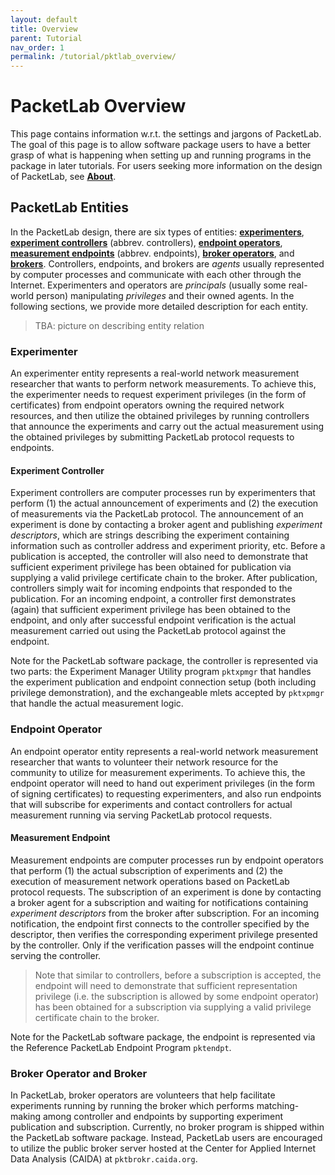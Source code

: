 ```yaml
---
layout: default
title: Overview
parent: Tutorial
nav_order: 1
permalink: /tutorial/pktlab_overview/
---
```


# PacketLab Overview
This page contains information w.r.t. the settings and jargons of PacketLab. The goal of this page is to allow software package users to have a better grasp of what is happening when setting up and running programs in the package in later tutorials. For users seeking more information on the design of PacketLab, see **[About](/home/about)**.

## PacketLab Entities
In the PacketLab design, there are six types of entities: **[experimenters](#experimenter)**, **[experiment controllers](#experiment-controller)** (abbrev. controllers), **[endpoint operators](#endpoint-operator)**, **[measurement endpoints](#measurement-endpoint)** (abbrev. endpoints), **[broker operators](#broker-operator-and-broker)**, and **[brokers](#broker-operator-and-broker)**. Controllers, endpoints, and brokers are *agents* usually represented by computer processes and communicate with each other through the Internet. Experimenters and operators are *principals* (usually some real-world person) manipulating *privileges* and their owned agents. In the following sections, we provide more detailed description for each entity.

> TBA: picture on describing entity relation

### Experimenter
An experimenter entity represents a real-world network measurement researcher that wants to perform network measurements. To achieve this, the experimenter needs to request experiment privileges (in the form of certificates) from endpoint operators owning the required network resources, and then utilize the obtained privileges by running controllers that announce the experiments and carry out the actual measurement using the obtained privileges by submitting PacketLab protocol requests to endpoints.

#### Experiment Controller
Experiment controllers are computer processes run by experimenters that perform (1) the actual announcement of experiments and (2) the execution of measurements via the PacketLab protocol. The announcement of an experiment is done by contacting a broker agent and publishing *experiment descriptors*, which are strings describing the experiment containing information such as controller address and experiment priority, etc. Before a publication is accepted, the controller will also need to demonstrate that sufficient experiment privilege has been obtained for publication via supplying a valid privilege certificate chain to the broker. After publication, controllers simply wait for incoming endpoints that responded to the publication. For an incoming endpoint, a controller first demonstrates (again) that sufficient experiment privilege has been obtained to the endpoint, and only after successful endpoint verification is the actual measurement carried out using the PacketLab protocol against the endpoint.

Note for the PacketLab software package, the controller is represented via two parts: the Experiment Manager Utility program `pktxpmgr` that handles the experiment publication and endpoint connection setup (both including privilege demonstration), and the exchangeable mlets accepted by `pktxpmgr` that handle the actual measurement logic.

### Endpoint Operator
An endpoint operator entity represents a real-world network measurement researcher that wants to volunteer their network resource for the community to utilize for measurement experiments. To achieve this, the endpoint operator will need to hand out experiment privileges (in the form of signing certificates) to requesting experimenters, and also run endpoints that will subscribe for experiments and contact controllers for actual measurement running via serving PacketLab protocol requests.

#### Measurement Endpoint
Measurement endpoints are computer processes run by endpoint operators that perform (1) the actual subscription of experiments and (2) the execution of measurement network operations based on PacketLab protocol requests. The subscription of an experiment is done by contacting a broker agent for a subscription and waiting for notifications containing *experiment descriptors* from the broker after subscription. For an incoming notification, the endpoint first connects to the controller specified by the descriptor, then verifies the corresponding experiment privilege presented by the controller. Only if the verification passes will the endpoint continue serving the controller.
> Note that similar to controllers, before a subscription is accepted, the endpoint will need to demonstrate that sufficient representation privilege (i.e. the subscription is allowed by some endpoint operator) has been obtained for a subscription via supplying a valid privilege certificate chain to the broker.

Note for the PacketLab software package, the endpoint is represented via the Reference PacketLab Endpoint Program `pktendpt`.

### Broker Operator and Broker
In PacketLab, broker operators are volunteers that help facilitate experiments running by running the broker which performs matching-making among controller and endpoints by supporting experiment publication and subscription. Currently, no broker program is shipped within the PacketLab software package. Instead, PacketLab users are encouraged to utilize the public broker server hosted at the Center for Applied Internet Data Analysis (CAIDA) at `pktbrokr.caida.org`.